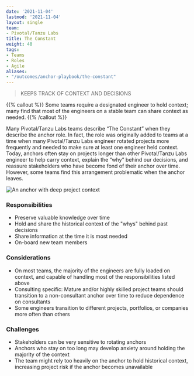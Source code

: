 ```yaml
---
date: '2021-11-04'
lastmod: '2021-11-04'
layout: single
team:
- Pivotal/Tanzu Labs
title: The Constant
weight: 40
tags:
- Teams
- Roles
- Agile
aliases:
- "/outcomes/anchor-playbook/the-constant"
---
```

> KEEPS TRACK OF CONTEXT AND DECISIONS

{{% callout %}}
Some teams require a designated engineer to hold context; many find that most of the engineers on a stable team can share context as needed.
{{% /callout %}}

Many Pivotal/Tanzu Labs teams describe “The Constant” when they describe the anchor role. In fact, the role was originally added to teams at a time when many Pivotal/Tanzu Labs engineer  rotated projects more frequently and needed to make sure at least one engineer held context. Today, anchors often stay on projects longer than other Pivotal/Tanzu Labs engineer to help carry context, explain the “why” behind our decisions, and reassure stakeholders who have become fond of their anchor over time. However, some teams find this arrangement problematic when the anchor leaves.

![An anchor with deep project context](/learningpaths/anchor-playbook/images/home3.jpg)

### Responsibilities
- Preserve valuable knowledge over time
- Hold and share the historical context of the "whys" behind past decisions
- Share information at the time it is most needed
- On-board new team members

### Considerations
- On most teams, the majority of the engineers are fully loaded on context, and capable of handling most of the responsibilities listed above
- Consulting specific: Mature and/or highly skilled project teams should transition to a non-consultant anchor over time to reduce dependence on consultants
- Some engineers transition to different projects, portfolios, or companies more often than others

### Challenges
- Stakeholders can be very sensitive to rotating anchors
- Anchors who stay on too long may develop anxiety around holding the majority of the context
- The team might rely too heavily on the anchor to hold historical context, increasing project risk if the anchor becomes unavailable